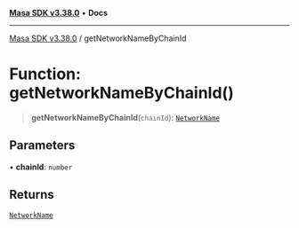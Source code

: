 [**Masa SDK v3.38.0**](../README.md) • **Docs**

***

[Masa SDK v3.38.0](../globals.md) / getNetworkNameByChainId

# Function: getNetworkNameByChainId()

> **getNetworkNameByChainId**(`chainId`): [`NetworkName`](../type-aliases/NetworkName.md)

## Parameters

• **chainId**: `number`

## Returns

[`NetworkName`](../type-aliases/NetworkName.md)
